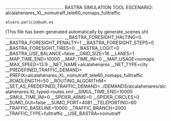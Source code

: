 .............................................
    BASTRA SIMULATION TOOL
    ESCENARIO: alcalahenares_XL_nomutraff_tele60_nomaps_fulltraffic

    alvaro.paricio@uah.es
(This file has been generated automatically by generate_scenes.sh)
.............................................
__BASTRA_FORESIGHT_HALTING=0
__BASTRA_FORESIGHT_PENALTY=1
__BASTRA_FORESIGHT_STEPS=0
__BASTRA_FORESIGHT_TRIES=0
__BASTRA_LOGIT=0
__BASTRA_USE_BALANCE=false
__GRID_SIZE=16
__LANES=1
__MAP_TIME_END=10000
__MAP_TIME_INI=0
__MAP_USAGE=nomaps
__MAX_SPEED=13.9
__NET_NAME=alcalahenares
__NET_TYPE=city
__PREDEFINED_TRAFFIC_DEMAND=
__PREFIX=alcalahenares_XL_nomutraff_tele60_nomaps_fulltraffic
__ROADLENGTH=50
__ROUTING_ALGORITHM=
__SET_AS_PREDEFINED_TRAFFIC_DEMAND=../DEMANDS/alcalahenares/alcalahenares.XL.typed-routes.xml
__SIMUL_TIME_END=10000
__SIMUL_TIME_INI=0
__SPIDER_ARMS=0
__SPIDER_CIRCLES=0
__SUMO_GUI=false
__SUMO_PORT=4081
__TELEPORTING=60
__TRAFFIC_BASELINE=10000
__TRAFFIC_BRANCH=2000
__TRAFFIC_TYPE=fulltraffic
__USE_BASTRA=nomutraff
